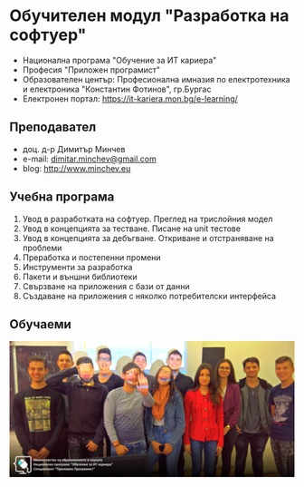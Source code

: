 # Обучителен модул "Разработка на софтуер"
- Национална програма "Обучение за ИТ кариера"
- Професия "Приложен програмист" 
- Образователен център: Професионална имназия по електротехника и електроника "Константин Фотинов", гр.Бургас  
- Електронен портал: https://it-kariera.mon.bg/e-learning/

## Преподавател
- доц. д-р Димитър Минчев
- e-mail: dimitar.minchev@gmail.com 
- blog: http://www.minchev.eu

## Учебна програма
1. Увод в разработката на софтуер. Преглед на трислойния модел
2. Увод в концепцията за тестване. Писане на unit тестове
3. Увод в концепцията за дебъгване. Откриване и отстраняване на проблеми
4. Преработка и постепенни промени
5. Инструменти за разработка
6. Пакети и външни библиотеки
7. Свързване на приложения с бази от данни
8. Създаване на приложения с няколко потребителски интерфейса

## Обучаеми
![group.jpg](group.jpg)
